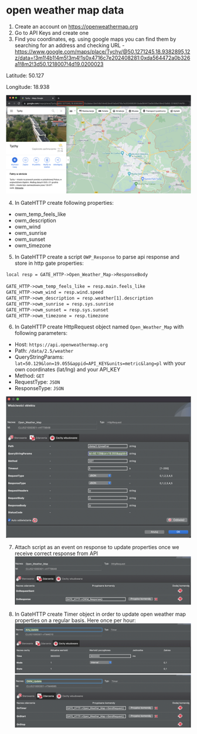 # open weather map data
1. Create an account on https://openweathermap.org
2. Go to API Keys and create one
3. Find you coordinates, eg. using google maps you can find them by searching for an address and checking URL - https://www.google.com/maps/place/Tychy/@50.1271245,18.9382895,12z/data=!3m1!4b1!4m5!3m4!1s0x4716c7e202408281:0xda564472a0b326a1!8m2!3d50.1218007!4d19.0200023

Latitude: 50.127

Longitude: 18.938

![Google Maps URL](google-maps.png "Coordinates using google maps")

4. In GateHTTP create following properties:
- owm_temp_feels_like
- owm_description
- owm_wind
- owm_sunrise
- owm_sunset
- owm_timezone

5. In GateHTTP create a script `OWP_Response` to parse api response and store in http gate properties:
```
local resp = GATE_HTTP->Open_Weather_Map->ResponseBody

GATE_HTTP->owm_temp_feels_like = resp.main.feels_like
GATE_HTTP->owm_wind = resp.wind.speed
GATE_HTTP->owm_description = resp.weather[1].description
GATE_HTTP->owm_sunrise = resp.sys.sunrise
GATE_HTTP->owm_sunset = resp.sys.sunset
GATE_HTTP->owm_timezone = resp.timezone
```

6. In GateHTTP create HttpRequest object named `Open_Weather_Map` with following parameters:
- Host: `https://api.openweathermap.org`
- Path: `/data/2.5/weather`
- QueryStringParams: `lat=50.129&lon=19.055&appid=API_KEY&units=metric&lang=pl` with your own coordinates (lat/lng) and your API_KEY
- Method: `GET`
- RequestType: `JSON`
- ResponseType: `JSON`

![HttpRequest object](http-request.png "HttpRequest object in grenton")

7. Attach script as an event on response to update properties once we receive correct response from API
![OWM response event](owm-response.png "OWM response event")

8. In GateHTTP create Timer object in order to update open weather map properties on a regular basis. Here once per hour:
![Timer properties](timer-properties.png "Timer properties")
![Timer events](timer-events.png "Timer events")

